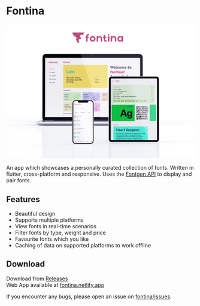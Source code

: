 # Fontina

![banner](fontina_banner.png)

An app which showcases a personally curated collection of fonts. Written in flutter, cross-platform and responsive.
Uses the [Fontgen API](https://github.com/ShreeyansB/fontgen) to display and pair fonts.

## Features
* Beautiful design
* Supports multiple platforms
* View fonts in real-time scenarios
* Filter fonts by type, weight and price
* Favourite fonts which you like
* Caching of data on supported platforms to work offline

## Download
Download from [Releases](https://github.com/ShreeyansB/fontina/releases)<br>
Web App available at [fontina.netlify.app](https://sh-ort.app/tue2h)

If you encounter any bugs, please open an issue on [fontina/issues](https://github.com/ShreeyansB/fontina/issues).
